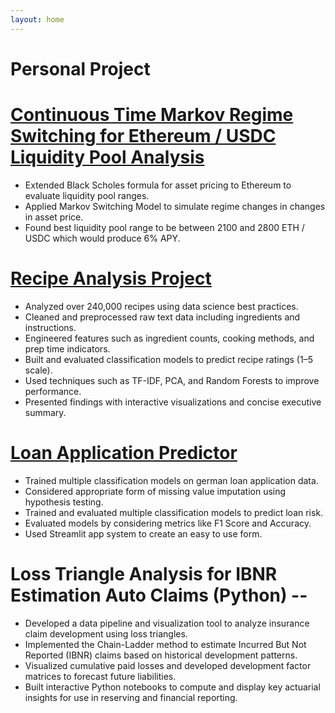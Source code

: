 ```yaml
---
layout: home
---
```


# Personal Project

# [Continuous Time Markov Regime Switching for Ethereum / USDC Liquidity Pool Analysis](https://github.com/aboyle3100/Optimal-Liquidity-Pool-Range/tree/main/uniswap_analysis)
* Extended Black Scholes formula for asset pricing to Ethereum to evaluate liquidity pool ranges.
* Applied Markov Switching Model to simulate regime changes in changes in asset price.
* Found best liquidity pool range to be between 2100 and 2800 ETH / USDC which would produce 6% APY.

# [Recipe Analysis Project](https://aboyle3100.github.io/recipe-analysis/)
* Analyzed over 240,000 recipes using data science best practices.
* Cleaned and preprocessed raw text data including ingredients and instructions.
* Engineered features such as ingredient counts, cooking methods, and prep time indicators.
* Built and evaluated classification models to predict recipe ratings (1–5 scale).
* Used techniques such as TF-IDF, PCA, and Random Forests to improve performance.
* Presented findings with interactive visualizations and concise executive summary.

# [Loan Application Predictor](https://loan-risk-predictor.streamlit.app/)
* Trained multiple classification models on german loan application data.
* Considered appropriate form of missing value imputation using hypothesis testing.
* Trained and evaluated multiple classification models  to predict loan risk.
* Evaluated models by considering metrics like F1 Score and Accuracy.
* Used Streamlit app system to create an easy to use form.

# Loss Triangle Analysis for IBNR Estimation Auto Claims (Python) -- 
* Developed a data pipeline and visualization tool to analyze insurance claim development using loss triangles.
* Implemented the Chain-Ladder method to estimate Incurred But Not Reported (IBNR) claims based on historical development patterns.
* Visualized cumulative paid losses and developed development factor matrices to forecast future liabilities.
* Built interactive Python notebooks to compute and display key actuarial insights for use in reserving and financial reporting.

